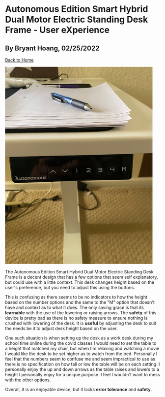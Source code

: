 # Autonomous Edition Smart Hybrid Dual Motor Electric Standing Desk Frame - User eXperience

## By Bryant Hoang, 02/25/2022

[Back to Home](https://github.com/UsabilityEngineering/ux-portfolio-bhoang1998)

![](../assets/Standing_Desk.jpg)

The Autonomous Edition Smart Hybrid Dual Motor Electric Standing Desk Frame is a decent design that has a few options that seem self explanatory, but could use with a little context. This desk changes height based on the user's preference, but you need to adjust this using the buttons.

This is confusing as there seems to be no indicators to how the height based on the number options and the same to the "M" option that doesn't have and context as to what it does. The only saving grace is that its **learnable** with the use of the lowering or raising arrows. The **safety** of this device is pretty bad as there is no safety measure to ensure nothing is crushed with lowering of the desk. It is **useful** by adjusting the desk to suit the needs be it to adjust desk height based on the user. 

One such situation is when setting up the desk as a work desk during my school time online during the covid classes I would need to set the table to a height that matched my chair, but when I'm relaxing and watching a movie I would like the desk to be set higher as to watch from the bed. Personally I feel that the numbers seem to confuse me and seem impractical to use as there is no specification on how tall or low the table will be on each setting. I personally enjoy the up and down arrows as the table raises and lowers to a height I personally enjoy for a unique purpose. I feel I wouldn't want to mess with the other options.

Overall, it is an enjoyable device, but it lacks **error tolerance** and **safety**.


